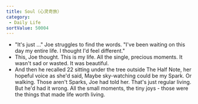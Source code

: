 ```yaml
---
title: Soul（心灵奇旅）
category:
 - Daily Life
sortValue: 50004
---
```


- "It's just ..." Joe struggles to find the words. "I've been waiting on this day my entire life. I thought I'd feel different."
- This, Joe thought. This is my life. All the single, precious moments. It wasn't sad or wasted. It was beautiful.
- And then he recalled 22 sitting under the tree outside The Half Note, her hopeful voice as she'd said, Maybe sky-watching could be my Spark. Or walking.
  Those aren't Sparks, Joe had told her. That's just regular living.
  But he'd had it wrong. All the small moments, the tiny joys - those were the things that made life worth living.
